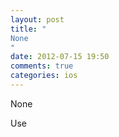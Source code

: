 ```yaml
---
layout: post
title: "
None
"
date: 2012-07-15 19:50
comments: true
categories: ios
---
```


None


Use 

